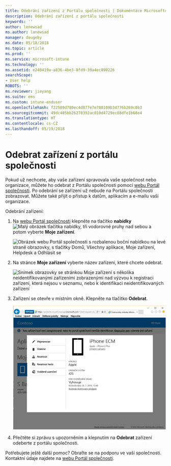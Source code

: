 ```yaml
---
title: Odebrání zařízení z Portálu společnosti | Dokumentace Microsoftu
description: Odebrání zařízení z portálu společnosti
keywords: ''
author: lenewsad
ms.author: lanewsad
manager: dougeby
ms.date: 05/18/2018
ms.topic: article
ms.prod: ''
ms.service: microsoft-intune
ms.technology: ''
ms.assetid: e240419a-a836-4be3-8fd9-39a4ec890226
searchScope:
- User help
ROBOTS: ''
ms.reviewer: jieyang
ms.suite: ems
ms.custom: intune-enduser
ms.openlocfilehash: f22509d780ec4d877e7e780109b34776b269c8b3
ms.sourcegitcommit: 49dc405bb26270392ac010d4729ec88dfe1b68e4
ms.translationtype: HT
ms.contentlocale: cs-CZ
ms.lasthandoff: 05/19/2018
---
```

# <a name="remove-your-device-from-the-company-portal"></a>Odebrat zařízení z portálu společnosti

Pokud už nechcete, aby vaše zařízení spravovala vaše společnost nebo organizace, můžete ho odebrat z Portálu společnosti pomocí [webu Portál společnosti](https://portal.manage.microsoft.com#HelpDeskDialog). Po odebrání se zařízení už nebude na Portálu společnosti zobrazovat. Můžete také přijít o přístup k datům, aplikacím a e-mailu vaší organizace.

Odebrání zařízení:

1. Na [webu Portál společnosti](https://portal.manage.microsoft.com#HelpDeskDialog) klepněte na tlačítko __nabídky__ ![Malý obrázek tlačítka nabídky, tři vodorovné pruhy nad sebou](/Intune/whats-new/media/CP_hamburger_menu.png) a potom vyberte __Moje zařízení__.

   ![Obrázek webu Portál společnosti s rozbalenou boční nabídkou na levé straně obrazovky, s tlačítky Domů, Všechny aplikace, Moje zařízení, Helpdesk a Odhlásit se](/media/iwp-expanded-sidebar.png)

2. Na stránce __Moje zařízení__ vyberte název zařízení, které chcete odebrat.

    ![Snímek obrazovky se stránkou Moje zařízení s několika neidentifikovanými zařízeními zobrazenými nad výzvou k registraci zařízení, která nejsou v seznamu, nebo k identifikaci neidentifikovaných zařízení](./media/macOS_enroll_002_tap_here_banner.png)

3. Zařízení se otevře v místním okně. Klepněte na tlačítko **Odebrat**.

   ![Všechny možnosti pro vybrané zařízení na webu Portál společnosti, včetně možnosti Přejmenovat, Odebrat, Resetovat zařízení, Resetovat heslo a Vzdálené uzamčení ](./media/iwp-screen-with-all-options.png)

4. Přečtěte si zprávu s upozorněním a klepnutím na **Odebrat** zařízení odeberte z portálu společnosti.

Potřebujete ještě další pomoc? Obraťte se na podporu ve vaší společnosti. Kontaktní údaje najdete na [webu Portál společnosti](https://portal.manage.microsoft.com#HelpDeskDialog).
